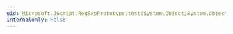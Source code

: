 ```yaml
---
uid: Microsoft.JScript.RegExpPrototype.test(System.Object,System.Object)
internalonly: False
---
```

